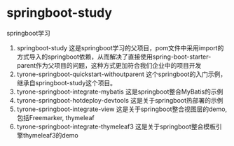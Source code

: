# springboot-study
springboot学习
1. springboot-study
这是springboot学习的父项目，pom文件中采用import的方式导入的springboot依赖，从而解决了直接使用spring-boot-starter-parent作为父项目的问题，这种方式更加符合我们企业中的项目开发
2. tyrone-springboot-quickstart-withoutparent
 这个springboot的入门示例，继承自springboot-study这个项目。
3. tyrone-springboot-integrate-mybatis 
这是springboot整合MyBatis的示例
4. tyrone-springboot-hotdeploy-devtools
这是关于springboot热部署的示例
5. tyrone-springboot-integrate-view
这是关于springboot整合视图层的demo,包括Freemarker, thymeleaf
6. tyrone-springboot-integrate-thymeleaf3
这是关于springboot整合模板引擎thymeleaf3的demo